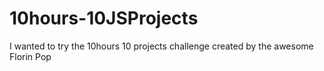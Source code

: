# 10hours-10JSProjects
I wanted to try the 10hours 10 projects challenge created by the awesome Florin Pop
